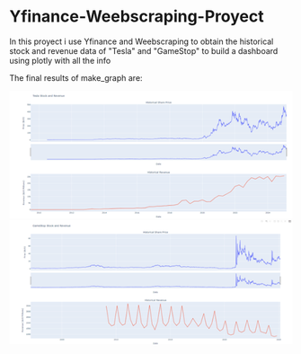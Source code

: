 # Yfinance-Weebscraping-Proyect
In this proyect i use Yfinance and Weebscraping to obtain the historical stock and revenue data of "Tesla" and "GameStop" to build a dashboard using plotly with all the info

The final results of make_graph are:

![Tesla](./make_graph_results/Imagen1.png)
![GameStop](./make_graph_results/Imagen2.png)
